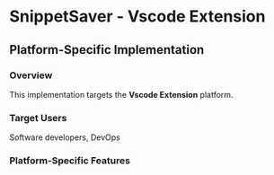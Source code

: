 # SnippetSaver - Vscode Extension

## Platform-Specific Implementation

### Overview
This implementation targets the **Vscode Extension** platform.

### Target Users
Software developers, DevOps

### Platform-Specific Features
